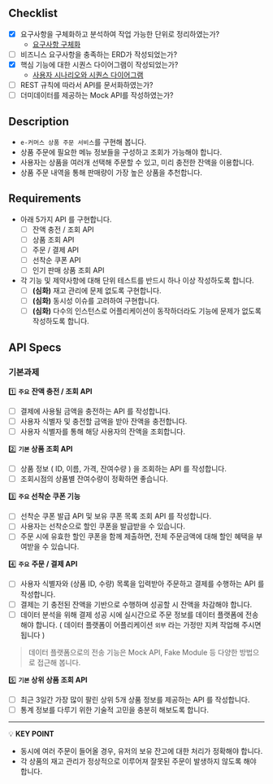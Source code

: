 ## Checklist

- [X] 요구사항을 구체화하고 분석하여 작업 가능한 단위로 정리하였는가?
  - [요구사항 구체화](./docs/1_requirement_spec.md)
- [ ] 비즈니스 요구사항을 충족하는 ERD가 작성되었는가?
- [X] 핵심 기능에 대한 시퀀스 다이어그램이 작성되었는가?
  - [사용자 시나리오와 시퀀스 다이어그램](./docs/2_sequence_diagram_with_scenario.md)
- [ ] REST 규칙에 따라서 API를 문서화하였는가?
- [ ] 더미데이터를 제공하는 Mock API를 작성하였는가?

## Description

- `e-커머스 상품 주문 서비스`를 구현해 봅니다.
- 상품 주문에 필요한 메뉴 정보들을 구성하고 조회가 가능해야 합니다.
- 사용자는 상품을 여러개 선택해 주문할 수 있고, 미리 충전한 잔액을 이용합니다.
- 상품 주문 내역을 통해 판매량이 가장 높은 상품을 추천합니다.

## Requirements

- 아래 5가지 API 를 구현합니다.
  - [ ] 잔액 충전 / 조회 API
  - [ ] 상품 조회 API
  - [ ] 주문 / 결제 API
  - [ ] 선착순 쿠폰 API
  - [ ] 인기 판매 상품 조회 API
- 각 기능 및 제약사항에 대해 단위 테스트를 반드시 하나 이상 작성하도록 합니다.
  - [ ] **(심화)** 재고 관리에 문제 없도록 구현합니다.
  - [ ] **(심화)** 동시성 이슈를 고려하여 구현합니다.
  - [ ] **(심화)** 다수의 인스턴스로 어플리케이션이 동작하더라도 기능에 문제가 없도록 작성하도록 합니다.

## API Specs

### 기본과제

1️⃣ **`주요`** **잔액 충전 / 조회 API**

- [ ] 결제에 사용될 금액을 충전하는 API 를 작성합니다.
- [ ] 사용자 식별자 및 충전할 금액을 받아 잔액을 충전합니다.
- [ ] 사용자 식별자를 통해 해당 사용자의 잔액을 조회합니다.

2️⃣ **`기본` 상품 조회 API**

- [ ] 상품 정보 ( ID, 이름, 가격, 잔여수량 ) 을 조회하는 API 를 작성합니다.
- [ ] 조회시점의 상품별 잔여수량이 정확하면 좋습니다.

3️⃣ **`주요` 선착순 쿠폰 기능**

- [ ] 선착순 쿠폰 발급 API 및 보유 쿠폰 목록 조회 API 를 작성합니다.
- [ ] 사용자는 선착순으로 할인 쿠폰을 발급받을 수 있습니다.
- [ ] 주문 시에 유효한 할인 쿠폰을 함께 제출하면, 전체 주문금액에 대해 할인 혜택을 부여받을 수 있습니다.

4️⃣ **`주요`** **주문 / 결제 API**

- [ ] 사용자 식별자와 (상품 ID, 수량) 목록을 입력받아 주문하고 결제를 수행하는 API 를 작성합니다.
- [ ] 결제는 기 충전된 잔액을 기반으로 수행하며 성공할 시 잔액을 차감해야 합니다.
- [ ] 데이터 분석을 위해 결제 성공 시에 실시간으로 주문 정보를 데이터 플랫폼에 전송해야 합니다. ( 데이터 플랫폼이 어플리케이션 `외부` 라는 가정만 지켜 작업해 주시면 됩니다 )

> 데이터 플랫폼으로의 전송 기능은 Mock API, Fake Module 등 다양한 방법으로 접근해 봅니다.

5️⃣ **`기본` 상위 상품 조회 API**

- [ ] 최근 3일간 가장 많이 팔린 상위 5개 상품 정보를 제공하는 API 를 작성합니다.
- [ ] 통계 정보를 다루기 위한 기술적 고민을 충분히 해보도록 합니다.

---

💡 **KEY POINT**

- 동시에 여러 주문이 들어올 경우, 유저의 보유 잔고에 대한 처리가 정확해야 합니다.
- 각 상품의 재고 관리가 정상적으로 이루어져 잘못된 주문이 발생하지 않도록 해야 합니다.
